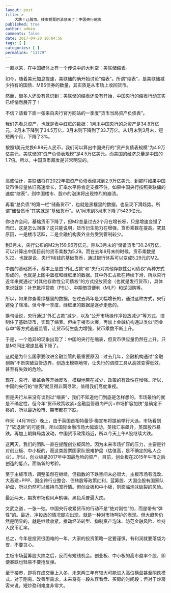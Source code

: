 ```yaml
---
layout: post
title: >
    大跌！让股市、楼市颤栗的消息来了：中国央行缩表
published: true
author: admin
comments: false
date: 2017-04-20 10:04:56
tags: [ ]
categories: [ ]
permalink: "11779"
---
```

一直以来，在中国媒体上有一个传说中的大利空：美联储缩表。

如今，随着美元加息提速，美联储的确开始讨论“缩表”。所谓“缩表”，是美联储减少持有的国债、MBS债券的数量，其实质是从市场上收回货币。

然而，很多人还没有意识到：美联储的缩表还没有开始，中国央行的缩表行动其实已经悄然展开了！

不信？请看下面一张来自央行官方网站的一季度“货币当局资产负债表”。



我们先看总资产，也就是表中红框的数据：1月末中国央行的总资产是34.8万亿元，2月末下降到了34.5万亿，3月末则下降到了33.7万亿。从1月末到3月末，短短两个月，下降了3%。

按照1美元兑换6.88元人民币，我们可以算出中国央行的“资产负债表规模”为4.9万亿美元，美联储的“资产负债表规模”是4.5万亿美元。而美国的经济总量是中国的1.7倍。所以，中国货币超发是非常明显的。



&nbsp;




高盛估计，美联储将在2022年把资产负债表缩减到2.9万亿美元，到那时如果中国货币供应量依旧高速增长，汇率水平将肯定支撑不住。如果中国央行按照美联储的速度“缩表”，则中国楼市、股市的泡沫将出现惨烈的崩溃。

再看“总负债”的第一栏“储备货币”，也就是黑框里的数据，也呈现下滑趋势。所谓“储备货币”其实就是“基础货币”。从1月末到3月末下降了5423亿元。

你也许会问，基础货币下降了，但M2总量过去2个月在增长呀，只是增速变慢了而已，这是怎么回事？这只能说明，货币衍生能力在增强，货币乘数在提高。究其原因，一是楼市活跃，二是金融机构表外业务受到管制较少。

到3月末，央行公布的M2为159.96万亿元，除以3月末的“储备货币”30.24万亿，可以计算出中国目前的货币乘数为5.29。而在去年9月末的时候，货币乘数是5.22。也就是说，央行1块钱的基础货币，通过银行体系可以变成5.29元的M2。

中国的基础货币，基本上是由“外汇占款”和“央行对其他存款性公司债权”两种方式形成的，也就是上图中篮框和绿框里的数据。其中外汇占款在持续下滑，所以央行近年来就通过“对其他存款性公司债权”的方式投放资金（也就是发行货币），具体来说就是：补充抵押贷款（PSL）、中期借贷便利（MLF）和逆回购等。

所以，如果你查看绿框里的数据，在过去两年是大幅增长的，通过这种方式，央行避免了降准。但今年一季度，绿框里的数据是逐步走低的。

换句话说，央行通过“外汇占款”减少，以及“公开市场操作净投放减少”等方式，控制住了基础货币，实现了缩表。但由于楼市火爆，再加上金融机构通过类似“同业存单”等方式逃避监管，让货币衍生能力增强，货币乘数不断上升。

于是，一个诡异的现象出现了：中国的央行在缩表，但货币供应量仍然在上升。只是M2同比增速显著下降了。




这就是为什么国家要改进金融监管的最重要原因：过去几年，金融机构通过“金融创新”不断突破监管边界，创造出模糊地带，让央行的调控工具从高效变得低效，甚至有失效的危险。

现在，央行、银监会等开始反攻，模糊地带在减少，政策的有效性在增强。所以，中国的央行的“缩表”就显得非同寻常，值得我们高度重视。

但是央行从来没有谈到过“缩表”，我们不知道他们到底是怎样想的。市场最怕的就是不确定性，但今年“货币政策收紧+金融监管趋向严厉+市场扩容加快”是确定不移的，所以最近股市、期市都在下跌。

昨天（4月19日）晚上，由于英国首相特蕾莎·梅宣布将提前举行大选，市场看到了“软退欧”的可能性，所以国际金融市场大幅波动，英镑汇率飙升，英国股市暴跌。再加上朝鲜局势波动，中国货币政策趋近，所以今天上午A股继续大跌。

这两天，我们的团队一直在提醒创业板风险。因为未来市场扩容的压力，主要是针对创业板、中小板的，而这类股票国家队很难护盘（估值高，是不确定的私人企业）。所以，创业板是2017年中国最危险的资产。目前，创业板在2015年牛市之后创造的低点，面临新的考验。

至于主板市场，调整虽然在继续，但指数的下跌空间未必很大。主板市场有混改、大基建+PPP、国企跨行业整合、债转股等政策红利，蓝筹股、大国企股有国家队护盘，所以仍然可以维持鸟笼行情。但创业板和中小板，则面临泡沫破裂的风险。

最近两天，期货市场也风声鹤唳，黑色系普遍大跌。




文武之道，一张一弛。中国央行收紧货币的行动不是“绝对刚性”的，而是带有“弹性”的。最近，净投放的情况屡次出现，就是一种对市场呵护的表现。但大趋势仍然是明显的，就是继续收紧，推动经济转型、抑制资产泡沫、防范金融风险、维持人民币汇率。

总之，今年是投资很困难的一年，大家的投资策略一定要谨慎，有利润就要落袋为安，不要贪心。

主板市场蓝筹股大跌之后，反而有短线机会。创业板、中小板的高市盈率个股，即便暴跌也轻易不要抢反弹。

至于楼市，即将在成交量上入冬，未来两三年有较大可能进入高位横盘甚至阴跌模式。对于刚需、改善型需求，未来将有一段从容看盘、买房的时间段；但对于炒房客来说，短炒盈利难度非常大。